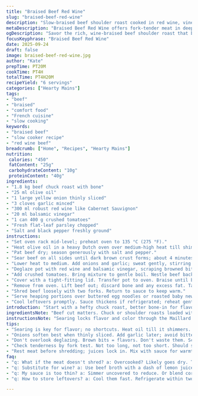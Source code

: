 ```yaml
---
title: "Braised Beef Red Wine"
slug: "braised-beef-red-wine"
description: "Slow-braised beef shoulder roast cooked in red wine, vinegar, and crushed tomatoes. Aromatics softened before simmering. Oven cooking low and slow till fork-tender meat. Finished with parsley, served over noodles or baby potatoes. Substitutions for wine and herbs suggested. Techniques emphasize browning, deglazing, and moisture control. A practical approach to classic French-inspired comfort food. No nuts, dairy, gluten, or eggs."
metaDescription: "Braised Beef Red Wine offers fork-tender meat in deep flavors, perfect for cozy dinners with hearty noodles or roasted potatoes."
ogDescription: "Savor the rich, wine-braised beef shoulder roast that brings classic comfort to your table. Serve it over noodles or potatoes."
focusKeyphrase: "Braised Beef Red Wine"
date: 2025-09-24
draft: false
image: braised-beef-red-wine.jpg
author: "Kate"
prepTime: PT20M
cookTime: PT4H
totalTime: PT4H20M
recipeYield: "6 servings"
categories: ["Hearty Mains"]
tags:
- "beef"
- "braised"
- "comfort food"
- "French cuisine"
- "slow cooking"
keywords:
- "braised beef"
- "slow cooker recipe"
- "red wine beef"
breadcrumb: ["Home", "Recipes", "Hearty Mains"]
nutrition: 
 calories: "450"
 fatContent: "25g"
 carbohydrateContent: "10g"
 proteinContent: "40g"
ingredients:
- "1.8 kg beef chuck roast with bone"
- "25 ml olive oil"
- "1 large yellow onion thinly sliced"
- "3 cloves garlic minced"
- "300 ml robust red wine like Cabernet Sauvignon"
- "20 ml balsamic vinegar"
- "1 can 400 g crushed tomatoes"
- "Fresh flat-leaf parsley chopped"
- "Salt and black pepper freshly ground"
instructions:
- "Set oven rack mid-level; preheat oven to 135 °C (275 °F)."
- "Heat olive oil in a heavy Dutch oven over medium-high heat till shimmering."
- "Pat beef dry; season generously with salt and pepper."
- "Sear beef on all sides until dark brown crust forms; about 4 minutes per side. Listen for crackling oil and browning aroma. Remove meat; tent loosely with foil."
- "Lower heat to medium. Add onions and garlic; sweat gently, stirring often to prevent burning. Season with salt and pepper. Soften until onions translucent and sweet-smelling, approx 6 minutes."
- "Deglaze pot with red wine and balsamic vinegar, scraping browned bits from bottom—brown bits hold flavor; don't skip. Simmer 3 minutes until liquid reduces slightly and thicken aroma develops."
- "Add crushed tomatoes. Bring mixture to gentle boil. Nestle beef back into pot, bone side down."
- "Cover with a tight-fitting lid. Transfer pot to oven. Braise until beef falls apart easily, usually 3 hours 45 minutes to 4 hours 15 minutes. Check after 3 hours: insert fork, should pierce with no resistance but meat still moist."
- "Remove from oven. Lift beef out; discard bone and any excess fat. Taste sauce; adjust seasoning with salt and pepper."
- "Shred beef loosely with two forks. Return to sauce to keep warm."
- "Serve heaping portions over buttered egg noodles or roasted baby new potatoes. Garnish with fresh parsley."
- "Cool leftovers promptly. Sauce thickens if refrigerated; reheat gently with splash water or broth."
introduction: "Start with a hefty chuck roast, better bone-in for flavor. No fluff; this is about coaxing deep beef flavor slowly over hours in a snug oven. Patience more than precision. Sweet, aromatic onions and garlic in the pot create a soft bed under dark, wine-kissed meat. Hear that sizzle? It's the Maillard reaction locking in taste. Skip steps at your peril—the sear gives crust and texture. The liquid? Not just for braising but pulling browned richness up from pot bottom. Stir, scrape—no pieces left behind. Watch the aroma deepen as wine simmers, vinegar adds a subtle punch cutting fat. Time varies; fork tests trump clocks. Meat should shred under slight pressure, moist but breaking fast. Remove bone and spoils or risk gritty bites. Serve with dry starch backing—no soggy noodles wreck this. Garnish fresh or skip; parsley adds a green note. Useful substitutions: dried thyme or rosemary for parsley, red wine vinegar instead of balsamic, canned diced tomatoes fine if crushed not on hand. If wine's off-limits, use beef stock and a splash of lemon juice for acidity. Drain fat from cooking juices for leaner dish. Rest meat before shredding or fibers tighten, becoming stringy. Cool any leftovers swiftly; bacteria loves fat-rich liquids at lukewarm temps. Reheat low and slow; violent boiling breaks collagen gel. No shortcuts; low heat lets flavors marry."
ingredientsNote: "Beef cut matters. Chuck or shoulder roasts loaded with connective tissue break down into silky strands when braised properly. Bone-in delivers extra gelatin, boosting mouthfeel. Oil choice is forgiving, but olive oil adds subtle fruitiness—skip if using clarified butter or lard. Onions layered thin cook more evenly; avoid large chunks that stay crunchy. Garlic crushes well but don’t burn; burnt garlic turns bitter quickly—stir regularly. Red wine needs enough body to hold acidity and tannins; avoid watery or overly sweet blends. Vinegar sharpens flavors but be measured or it dominates. Tomatoes canned crushed preferred for texture; diced can work though chunks will remain whole. Parsley’s fresh and bright; dried herbs alter final note. Salt and pepper crucial throughout, adjust progressively; under-seasoning is common beginner trap that dulls final dish. Sauce consistency is important—if too watery after braising, simmer uncovered to reduce. Alternatively, thicken with a small slurry of cornstarch blended into cold water. Braising pot must be heavy and oven-safe, retaining and radiating heat evenly. Stainless steel or enameled cast iron ideal. Avoid aluminum as flavors may distort and acid reacts with metal. Have backup liquids ready: beef broth or water can replace wine in a pinch but wine gives key depth."
instructionsNote: "Searing locks flavor and color through the Maillard reaction, creating complex tastes that slow simmering alone can’t replace. Use high heat but wary of burning or underbrowning. Oil must shimmer without smoking. Meat surface must be dry; wipe with towels for best crust. Don’t crowd pan; brown in batches if needed. After meat removal, don’t discard browned bits stuck to pot—these are flavor gold. Deglazing lifts them into the sauce base. Sweep bottom with a wooden spoon vigorously. Onion and garlic sweat gently—not fry—to develop sweetness and soften texture without unpleasant bitterness or burns. Adjust heat as needed. Vinegar and wine added after vegetables soften bring acidity, balance fat, and brighten the dish. Simmer briefly so alcohol cooks off but preserve fragrance and taste. Braise covered in low oven long enough for collagen to melt and fibers relax; too short and meat tough, too long and fibers dry out. Check tenderness by piercing with fork; meat should give some but not collapse immediately. If surface starts too dry during braise, add a small splash of liquid. Remove bone carefully after cooking; bones may retain marrow but are inedible here. Trim excess fat for neat presentation unless desired for richness. Sauce can be skimmed for cleaner taste. Shred meat with forks into bite-size chunks—not pulverized mush. Let resting meat relax juices or it dries out when shredded. Serving options: noodles absorb sauce well but choose sturdy varieties; potatoes should be firm boiled or roasted, not watery mashed. Leftovers reheat low and slow; rapid heat separates fat and toughens fibers. Hold tightly covered to prevent drying or skin formation. Cool quickly if saving for later to prevent spoilage. If sauce too thin, simmer uncovered briefly to thicken before serving. Always taste and adjust seasoning near end. Salt accentuates flavors overlooked early on."
tips:
- "Searing is key for flavor; no shortcuts. Heat oil till it shimmers. Brown all sides, 4 minutes each. Listen for crackling. Burnt bits? No good."
- "Onions soften best when thinly sliced. Add garlic later; avoid bitter tastes. Keep stirring. They need patience, not high heat. Sweetness first."
- "Don't overlook deglazing. Brown bits = flavors. Don't waste them. Scrape well after onions. Vinegar adds tartness. Balance richness. No leftover flavor."
- "Check tenderness by fork test. Not too long, not too short. Should shred easily but be moist. Liquid matters. Add splash if too dry."
- "Rest meat before shredding; juices lock in. Mix with sauce for warmth. Serve with sturdy noodles or firm potatoes. No mushy textures."
faq:
- "q: What if the meat doesn't shred? a: Overcooked? Likely goes dry. Test a bit earlier next time. Moisture is necessary. Less time helps."
- "q: Substitute for wine? a: Use beef broth with a dash of lemon juice. Acid needed. Or red wine vinegar. Just measure carefully. Balance is key."
- "q: My sauce is too thin? a: Simmer uncovered to reduce. Or blend cornstarch in cold water, add to sauce. Heat gently. Thicken up happens."
- "q: How to store leftovers? a: Cool them fast. Refrigerate within two hours. Reheat low and slow for best results. Avoid rapid boiling."

---
```

